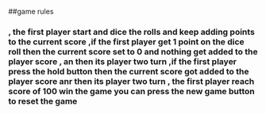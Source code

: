 ##game rules

###   , the first player start and dice the rolls and keep adding points to the current score   ,if the first player get 1 point on the dice roll then the current score set to 0 and nothing get added to the player score  , an then its player two turn   ,if the first player press the hold button then the current score got added to the player score anr then its player two turn     ,  the first player reach score of 100 win the game   you can press the new game button to reset the game
